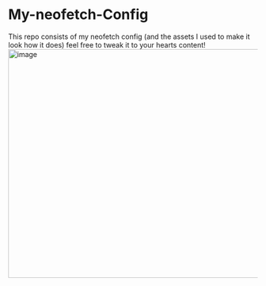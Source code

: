 # My-neofetch-Config
This repo consists of my neofetch config (and the assets I used to make it look how it does) feel free to tweak it to your hearts content!
<img width="818" height="462" alt="image" src="https://github.com/user-attachments/assets/711593df-72b1-41ad-b073-12145b92b341" />
